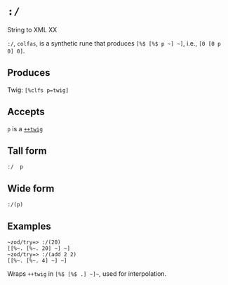 `:/`
====

String to XML XX

`:/`, `colfas`, is a synthetic rune that produces `[%$ [%$ p ~] ~]`,
i.e., `[0 [0 p 0] 0]`.

Produces
--------

Twig: `[%clfs p=twig]`

Accepts
-------

`p` is a [`++twig`]()

Tall form
---------

    :/  p

Wide form
---------

    :/(p)

Examples
--------

    ~zod/try=> :/(20)
    [[%~. [%~. 20] ~] ~]
    ~zod/try=> :/(add 2 2)
    [[%~. [%~. 4] ~] ~]

Wraps `++twig` in `[%$ [%$ .] ~]~`, used for interpolation.
